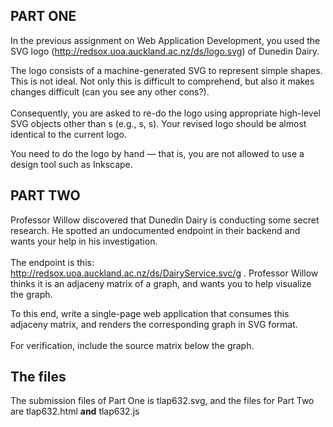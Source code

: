 ## PART ONE ##

In the previous assignment on Web Application Development, you used the SVG logo (http://redsox.uoa.auckland.ac.nz/ds/logo.svg) of Dunedin Dairy.

The logo consists of a machine-generated SVG <path> to represent simple shapes. This is not ideal. Not only this <path> is difficult to comprehend, but also it makes changes difficult (can you see any other cons?).<br/> <br/> 
Consequently, you are asked to re-do the logo using appropriate high-level SVG objects other than <path>s (e.g., <rect>s, <circle>s). Your revised logo should be almost identical to the current logo.

You need to do the logo by hand — that is, you are not allowed to use a design tool such as Inkscape.

## PART TWO ##

Professor Willow discovered that Dunedin Dairy is conducting some secret research. He spotted an undocumented endpoint in their backend and wants your help in his investigation. <br/> <br/> 
The endpoint is this: http://redsox.uoa.auckland.ac.nz/ds/DairyService.svc/g . 
Professor Willow thinks it is an adjaceny matrix of a graph, and wants you to help visualize the graph.

To this end, write a single-page web application that consumes this adjaceny matrix, and renders the corresponding graph in SVG format. <br/> <br/> 
For verification, include the source matrix below the graph.

## The files ##

The submission files of Part One is tlap632.svg, and the files for Part Two are tlap632.html **and** tlap632.js
